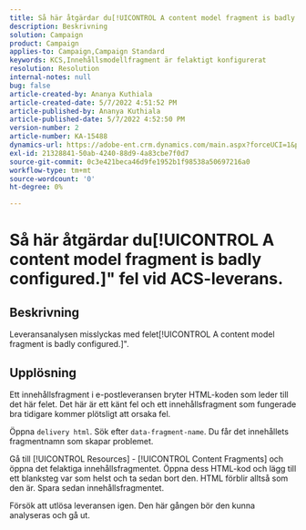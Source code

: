 ```yaml
---
title: Så här åtgärdar du[!UICONTROL A content model fragment is badly configured.]" fel vid ACS-leverans.
description: Beskrivning
solution: Campaign
product: Campaign
applies-to: Campaign,Campaign Standard
keywords: KCS,Innehållsmodellfragment är felaktigt konfigurerat
resolution: Resolution
internal-notes: null
bug: false
article-created-by: Ananya Kuthiala
article-created-date: 5/7/2022 4:51:52 PM
article-published-by: Ananya Kuthiala
article-published-date: 5/7/2022 4:52:50 PM
version-number: 2
article-number: KA-15488
dynamics-url: https://adobe-ent.crm.dynamics.com/main.aspx?forceUCI=1&pagetype=entityrecord&etn=knowledgearticle&id=e0b342fe-25ce-ec11-a7b5-0022480a8e40
exl-id: 21328841-50ab-4240-88d9-4a83cbe7f0d7
source-git-commit: 0c3e421beca46d9fe1952b1f98538a50697216a0
workflow-type: tm+mt
source-wordcount: '0'
ht-degree: 0%

---
```


# Så här åtgärdar du[!UICONTROL A content model fragment is badly configured.]&quot; fel vid ACS-leverans.

## Beskrivning

Leveransanalysen misslyckas med felet[!UICONTROL A content model fragment is badly configured.]&quot;.

## Upplösning


Ett innehållsfragment i e-postleveransen bryter HTML-koden som leder till det här felet. Det här är ett känt fel och ett innehållsfragment som fungerade bra tidigare kommer plötsligt att orsaka fel.

Öppna `delivery html`. Sök efter `data-fragment-name`. Du får det innehållets fragmentnamn som skapar problemet.

Gå till [!UICONTROL Resources] - [!UICONTROL Content Fragments] och öppna det felaktiga innehållsfragmentet. Öppna dess HTML-kod och lägg till ett blanksteg var som helst och ta sedan bort den. HTML förblir alltså som den är. Spara sedan innehållsfragmentet.

Försök att utlösa leveransen igen. Den här gången bör den kunna analyseras och gå ut.
